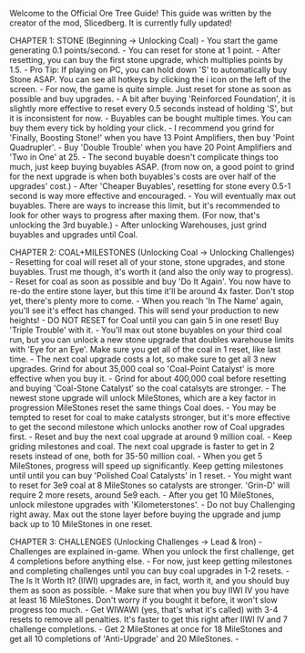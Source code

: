 Welcome to the Official Ore Tree Guide!
This guide was written by the creator of the mod, Slicedberg. It is currently fully updated!

CHAPTER 1: STONE (Beginning -> Unlocking Coal)
    - You start the game generating 0.1 points/second.
    - You can reset for stone at 1 point.
    - After resetting, you can buy the first stone upgrade, which multiplies points by 1.5.
    - Pro Tip: If playing on PC, you can hold down 'S' to automatically buy Stone ASAP. You can see all hotkeys by clicking the i icon on the left of the screen.
    - For now, the game is quite simple. Just reset for stone as soon as possible and buy upgrades.
    - A bit after buying 'Reinforced Foundation', it is slightly more effective to reset every 0.5 seconds instead of holding 'S', but it is inconsistent for now.
    - Buyables can be bought multiple times. You can buy them every tick by holding your click.
    - I recommend you grind for 'Finally, Boosting Stone!' when you have 13 Point Amplifiers, then buy 'Point Quadrupler'.
    - Buy 'Double Trouble' when you have 20 Point Amplifiers and 'Two in One' at 25.
    - The second buyable doesn't complicate things too much, just keep buying buyables ASAP. (from now on, a good point to grind for the next upgrade is when both buyables's costs are over half of the upgrades' cost.)
    - After 'Cheaper Buyables', resetting for stone every 0.5-1 second is way more effective and encouraged.
    - You will eventually max out buyables. There are ways to increase this limit, but it's recommended to look for other ways to progress after maxing them. (For now, that's unlocking the 3rd buyable.)
    - After unlocking Warehouses, just grind buyables and upgrades until Coal.

CHAPTER 2: COAL+MILESTONES (Unlocking Coal -> Unlocking Challenges)
    - Resetting for coal will reset all of your stone, stone upgrades, and stone buyables. Trust me though, it's worth it (and also the only way to progress).
    - Reset for coal as soon as possible and buy 'Do It Again'. You now have to re-do the entire stone layer, but this time it'll be around 4x faster. Don't stop yet, there's plenty more to come.
    - When you reach 'In The Name' again, you'll see it's effect has changed. This will send your production to new heights!
    - DO NOT RESET for Coal until you can gain 5 in one reset! Buy 'Triple Trouble' with it.
    - You'll max out stone buyables on your third coal run, but you can unlock a new stone upgrade that doubles warehouse limits with 'Eye for an Eye'. Make sure you get all of the coal in 1 reset, like last time.
    - The next coal upgrade costs a lot, so make sure to get all 3 new upgrades. Grind for about 35,000 coal so 'Coal-Point Catalyst' is more effective when you buy it.
    - Grind for about 400,000 coal before resetting and buying 'Coal-Stone Catalyst' so the coal catalsyts are stronger.
    - The newest stone upgrade will unlock MileStones, which are a key factor in progression MileStones reset the same things Coal does.
    - You may be tempted to reset for coal to make catalysts stronger, but it's more effective to get the second milestone which unlocks another row of Coal upgrades first.
    - Reset and buy the next coal upgrade at around 9 million coal.
    - Keep griding milestones and coal. The next coal upgrade is faster to get in 2 resets instead of one, both for 35-50 million coal. 
    - When you get 5 MileStones, progress will speed up significantly. Keep getting milestones until until you can buy 'Polished Coal Catalysts' in 1 reset.
    - You might want to reset for 3e9 coal at 8 MileStones so catalysts are stronger. 'Grin-D' will require 2 more resets, around 5e9 each.
    - After you get 10 MileStones, unlock milestone upgrades with 'Kilometerstones'.
    - Do not buy Challenging right away. Max out the stone layer before buying the upgrade and jump back up to 10 MileStones in one reset.

CHAPTER 3: CHALLENGES (Unlocking Challenges -> Lead & Iron)
    - Challenges are explained in-game. When you unlock the first challenge, get 4 completions before anything else.
    - For now, just keep getting milestones and completing challenges until you can buy coal upgrades in 1-2 resets.
    - The Is It Worth It? (IIWI) upgrades are, in fact, worth it, and you should buy them as soon as possible.
    - Make sure that when you buy IIWI IV you have at least 16 MileStones. Don't worry if you bought it before, it won't slow progress too much.
    - Get WIWAWI (yes, that's what it's called) with 3-4 resets to remove all penalties. It's faster to get this right after IIWI IV and 7 challenge completions.
    - Get 2 MileStones at once for 18 MileStones and get all 10 completions of 'Anti-Upgrade' and 20 MileStones.
    -  